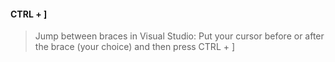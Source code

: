 #### CTRL + ]
> Jump between braces in Visual Studio: Put your cursor before or after the brace (your choice) and then press CTRL + ]
